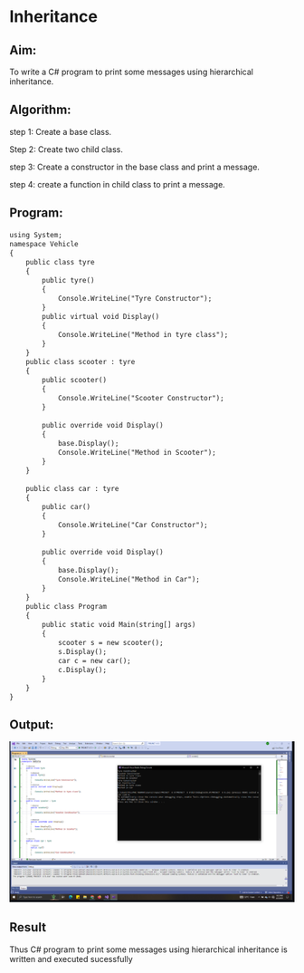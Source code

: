 # Inheritance

## Aim:
To write a C# program to print some messages using hierarchical inheritance.
## Algorithm:
step 1:
Create a base class.

Step 2:
Create two child class.

step 3:
Create a constructor in the base class and print a message.

step 4:
create a function in child class to print a message.
## Program:
~~~
using System;
namespace Vehicle
{
    public class tyre
    {
        public tyre()
        {
            Console.WriteLine("Tyre Constructor");
        }
        public virtual void Display()
        {
            Console.WriteLine("Method in tyre class");
        }
    }
    public class scooter : tyre
    {
        public scooter()
        {
            Console.WriteLine("Scooter Constructor");
        }

        public override void Display()
        {
            base.Display();
            Console.WriteLine("Method in Scooter");
        }
    }

    public class car : tyre
    {
        public car()
        {
            Console.WriteLine("Car Constructor");
        }

        public override void Display()
        {
            base.Display();
            Console.WriteLine("Method in Car");
        }
    }
    public class Program
    {
        public static void Main(string[] args)
        {
            scooter s = new scooter();
            s.Display();
            car c = new car();
            c.Display();
        }
    }
}
~~~

## Output:
![](ee9.png)
## Result
Thus C# program to print some messages using hierarchical inheritance is written and executed sucessfully
